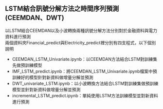 ## LSTM結合訊號分解方法之時間序列預測(CEEMDAN、DWT)
以LSTM結合CEEMDAN以及小波轉換兩種訊號分解方法分別對於金融資料與電力資料進行預測<br>
兩個資料夾Financial_predict與Electricity_predict裡分別有四支程式，以下個別說明
* CEEMDAN_LSTM_Univariate.ipynb：以CEEMDAN方法結合LSTM對訓練集先做預訓練模型
* IMF_LSTM_predict.ipynb：將CEEMDAN_LSTM_Univariate.ipynb檔案中預訓練好的模型針對新資料做增量分解並預測
* DWT_univariate_LSTM.ipynb：以小波轉換方法結合LSTM對訓練集做預訓練模型並針對新資料做增量分解並預測
* incremental_LSTM_predict.ipynb：單純使用LSTM方法訓練模型並對新資料進行預測
